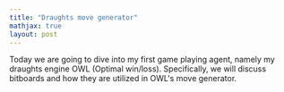 ```yaml
---
title: "Draughts move generator"
mathjax: true
layout: post
---
```


Today we are going to dive into my first game playing agent, namely my draughts engine OWL (Optimal win/loss). Specifically, we will discuss bitboards and how they are utilized in OWL's move generator.
